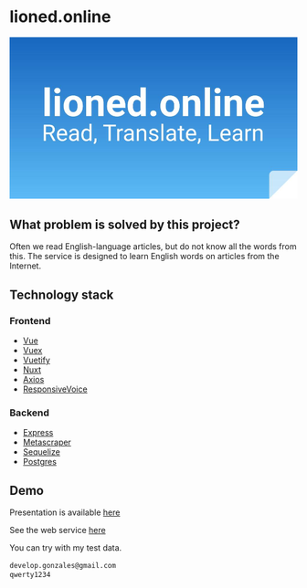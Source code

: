 # lioned.online
![lioned.online logo](./images/lioned.online.jpg "ioned.online logo")

## What problem is solved by this project?
Often we read English-language articles, but do not know all the words from this. The service is designed to learn English words on articles from the Internet.

## Technology stack
### Frontend
- [Vue](https://vuejs.org/)
- [Vuex](https://vuex.vuejs.org/)
- [Vuetify](https://vuetifyjs.com/en/)
- [Nuxt](https://github.com/nuxt/nuxt.js#readme)
- [Axios](https://github.com/axios/axios)
- [ResponsiveVoice](https://www.npmjs.com/package/responsivevoice)
  
### Backend
- [Express](http://expressjs.com/)
- [Metascraper](https://metascraper.js.org/#/)
- [Sequelize](https://sequelize.org/)
- [Postgres](https://github.com/brianc/node-postgres)

## Demo
Presentation is available [here](https://docs.google.com/presentation/d/1NeWB1t-WIRasvRUNPC6VxFJFDD-Y7UbMpQ-bNz24-V0/edit?usp=sharing)
  
See the web service [here](http://68.183.78.177/)

You can try with my test data.
```
develop.gonzales@gmail.com
qwerty1234
```
